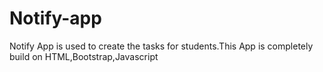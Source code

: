 # Notify-app

Notify App is used to create the tasks for students.This App is completely build on HTML,Bootstrap,Javascript
